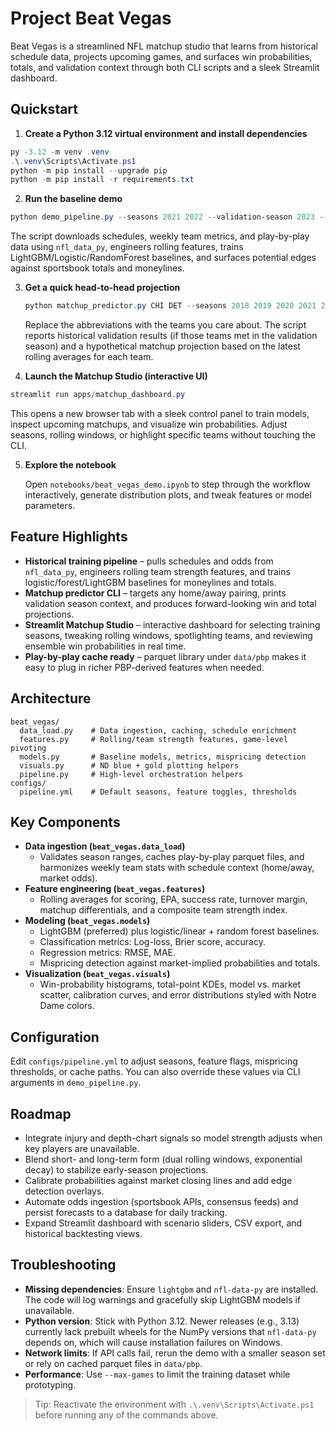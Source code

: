# Project Beat Vegas

Beat Vegas is a streamlined NFL matchup studio that learns from historical schedule data, projects upcoming games, and surfaces win probabilities, totals, and validation context through both CLI scripts and a sleek Streamlit dashboard.

## Quickstart

1. **Create a Python 3.12 virtual environment and install dependencies**

  ```powershell
  py -3.12 -m venv .venv
  .\.venv\Scripts\Activate.ps1
  python -m pip install --upgrade pip
  python -m pip install -r requirements.txt
  ```

2. **Run the baseline demo**

  ```powershell
  python demo_pipeline.py --seasons 2021 2022 --validation-season 2023 --max-games 200
  ```

   The script downloads schedules, weekly team metrics, and play-by-play data using `nfl_data_py`, engineers rolling features, trains LightGBM/Logistic/RandomForest baselines, and surfaces potential edges against sportsbook totals and moneylines.

3. **Get a quick head-to-head projection**

   ```powershell
   python matchup_predictor.py CHI DET --seasons 2018 2019 2020 2021 2022 --validation-season 2023
   ```

   Replace the abbreviations with the teams you care about. The script reports historical validation results (if those teams met in the validation season) and a hypothetical matchup projection based on the latest rolling averages for each team.

4. **Launch the Matchup Studio (interactive UI)**

  ```powershell
  streamlit run apps/matchup_dashboard.py
  ```

  This opens a new browser tab with a sleek control panel to train models, inspect upcoming matchups, and visualize win probabilities. Adjust seasons, rolling windows, or highlight specific teams without touching the CLI.

5. **Explore the notebook**

   Open `notebooks/beat_vegas_demo.ipynb` to step through the workflow interactively, generate distribution plots, and tweak features or model parameters.

## Feature Highlights

- **Historical training pipeline** – pulls schedules and odds from `nfl_data_py`, engineers rolling team strength features, and trains logistic/forest/LightGBM baselines for moneylines and totals.
- **Matchup predictor CLI** – targets any home/away pairing, prints validation season context, and produces forward-looking win and total projections.
- **Streamlit Matchup Studio** – interactive dashboard for selecting training seasons, tweaking rolling windows, spotlighting teams, and reviewing ensemble win probabilities in real time.
- **Play-by-play cache ready** – parquet library under `data/pbp` makes it easy to plug in richer PBP-derived features when needed.

## Architecture

```
beat_vegas/
  data_load.py    # Data ingestion, caching, schedule enrichment
  features.py     # Rolling/team strength features, game-level pivoting
  models.py       # Baseline models, metrics, mispricing detection
  visuals.py      # ND blue + gold plotting helpers
  pipeline.py     # High-level orchestration helpers
configs/
  pipeline.yml    # Default seasons, feature toggles, thresholds
```

## Key Components

- **Data ingestion (`beat_vegas.data_load`)**
  - Validates season ranges, caches play-by-play parquet files, and harmonizes weekly team stats with schedule context (home/away, market odds).
- **Feature engineering (`beat_vegas.features`)**
  - Rolling averages for scoring, EPA, success rate, turnover margin, matchup differentials, and a composite team strength index.
- **Modeling (`beat_vegas.models`)**
  - LightGBM (preferred) plus logistic/linear + random forest baselines.
  - Classification metrics: Log-loss, Brier score, accuracy.
  - Regression metrics: RMSE, MAE.
  - Mispricing detection against market-implied probabilities and totals.
- **Visualization (`beat_vegas.visuals`)**
  - Win-probability histograms, total-point KDEs, model vs. market scatter, calibration curves, and error distributions styled with Notre Dame colors.

## Configuration

Edit `configs/pipeline.yml` to adjust seasons, feature flags, mispricing thresholds, or cache paths. You can also override these values via CLI arguments in `demo_pipeline.py`.

## Roadmap

- Integrate injury and depth-chart signals so model strength adjusts when key players are unavailable.
- Blend short- and long-term form (dual rolling windows, exponential decay) to stabilize early-season projections.
- Calibrate probabilities against market closing lines and add edge detection overlays.
- Automate odds ingestion (sportsbook APIs, consensus feeds) and persist forecasts to a database for daily tracking.
- Expand Streamlit dashboard with scenario sliders, CSV export, and historical backtesting views.

## Troubleshooting

- **Missing dependencies**: Ensure `lightgbm` and `nfl-data-py` are installed. The code will log warnings and gracefully skip LightGBM models if unavailable.
- **Python version**: Stick with Python 3.12. Newer releases (e.g., 3.13) currently lack prebuilt wheels for the NumPy versions that `nfl-data-py` depends on, which will cause installation failures on Windows.
- **Network limits**: If API calls fail, rerun the demo with a smaller season set or rely on cached parquet files in `data/pbp`.
- **Performance**: Use `--max-games` to limit the training dataset while prototyping.

> Tip: Reactivate the environment with `.\.venv\Scripts\Activate.ps1` before running any of the commands above.